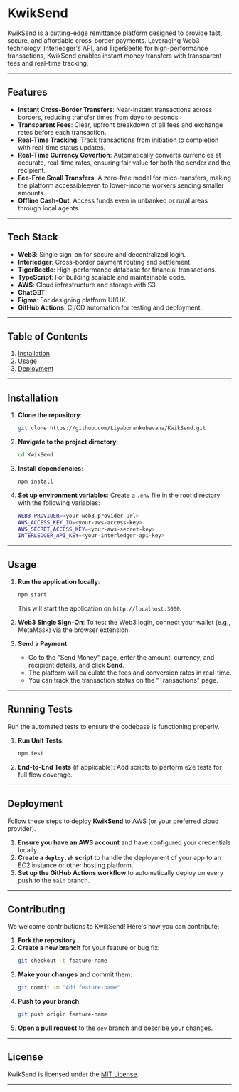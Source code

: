 # KwikSend

KwikSend is a cutting-edge remittance platform designed to provide fast, secure, and affordable cross-border payments. Leveraging Web3 technology, Interledger's API, and TigerBeetle for high-performance transactions, KwikSend enables instant money transfers with transparent fees and real-time tracking.

---

## Features

- **Instant Cross-Border Transfers**: Near-instant transactions across borders, reducing transfer times from days to seconds.
- **Transparent Fees**: Clear, upfront breakdown of all fees and exchange rates before each transaction.
- **Real-Time Tracking**: Track transactions from initiation to completion with real-time status updates.
- **Real-Time Currency Covertion**: Automatically converts currencies at accurate, real-time rates, ensuring fair value for both the sender and the recipient. 
- **Fee-Free Small Transfers**: A zero-free model for mico-transfers, making the platform accessibleeven to lower-income workers sending smaller amounts. 
- **Offline Cash-Out**: Access funds even in unbanked or rural areas through local agents.

---

## Tech Stack

- **Web3**: Single sign-on for secure and decentralized login.
- **Interledger**: Cross-border payment routing and settlement.
- **TigerBeetle**: High-performance database for financial transactions.
- **TypeScript**: For building scalable and maintainable code.
- **AWS**: Cloud infrastructure and storage with S3.
- **ChatGBT**: 
- **Figma**: For designing platform UI/UX. 
- **GitHub Actions**: CI/CD automation for testing and deployment.

---

## Table of Contents

1. [Installation](#installation)
2. [Usage](#usage)
3. [Deployment](#deployment)


---

## Installation

1. **Clone the repository**:
   ```bash
   git clone https://github.com/Liyabonankubevana/KwikSend.git
   ```

2. **Navigate to the project directory**:
   ```bash
   cd KwikSend
   ```

3. **Install dependencies**:
   ```bash
   npm install
   ```

4. **Set up environment variables**: Create a `.env` file in the root directory with the following variables:
   ```bash
   WEB3_PROVIDER=<your-web3-provider-url>
   AWS_ACCESS_KEY_ID=<your-aws-access-key>
   AWS_SECRET_ACCESS_KEY=<your-aws-secret-key>
   INTERLEDGER_API_KEY=<your-interledger-api-key>
   ```

---

## Usage

1. **Run the application locally**:
   ```bash
   npm start
   ```

   This will start the application on `http://localhost:3000`.

2. **Web3 Single Sign-On**: To test the Web3 login, connect your wallet (e.g., MetaMask) via the browser extension.

3. **Send a Payment**:
   - Go to the "Send Money" page, enter the amount, currency, and recipient details, and click **Send**.
   - The platform will calculate the fees and conversion rates in real-time.
   - You can track the transaction status on the "Transactions" page.

---

## Running Tests

Run the automated tests to ensure the codebase is functioning properly.

1. **Run Unit Tests**:
   ```bash
   npm test
   ```

2. **End-to-End Tests** (if applicable):
   Add scripts to perform e2e tests for full flow coverage.

---

## Deployment

Follow these steps to deploy **KwikSend** to AWS (or your preferred cloud provider).

1. **Ensure you have an AWS account** and have configured your credentials locally.
2. **Create a `deploy.sh` script** to handle the deployment of your app to an EC2 instance or other hosting platform.
3. **Set up the GitHub Actions workflow** to automatically deploy on every push to the `main` branch.

---

## Contributing

We welcome contributions to KwikSend! Here's how you can contribute:

1. **Fork the repository**.
2. **Create a new branch** for your feature or bug fix:
   ```bash
   git checkout -b feature-name
   ```
3. **Make your changes** and commit them:
   ```bash
   git commit -m "Add feature-name"
   ```
4. **Push to your branch**:
   ```bash
   git push origin feature-name
   ```
5. **Open a pull request** to the `dev` branch and describe your changes.

---

## License

KwikSend is licensed under the [MIT License](LICENSE).

---
